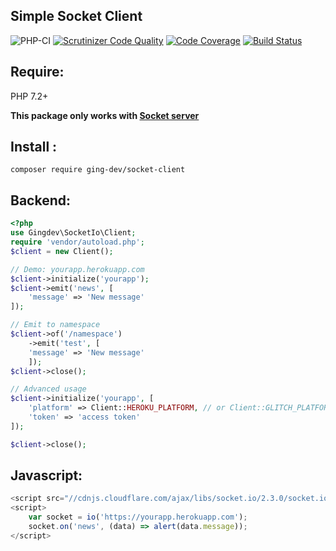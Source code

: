 ## Simple Socket Client
![PHP-CI](https://github.com/ging-dev/socket-client/workflows/PHP-CI/badge.svg)
[![Scrutinizer Code Quality](https://scrutinizer-ci.com/g/ging-dev/socket-client/badges/quality-score.png?b=master)](https://scrutinizer-ci.com/g/ging-dev/socket-client/?branch=master)
[![Code Coverage](https://scrutinizer-ci.com/g/ging-dev/socket-client/badges/coverage.png?b=master)](https://scrutinizer-ci.com/g/ging-dev/socket-client/?branch=master)
[![Build Status](https://scrutinizer-ci.com/g/ging-dev/socket-client/badges/build.png?b=master)](https://scrutinizer-ci.com/g/ging-dev/socket-client/build-status/master)
## Require:
PHP 7.2+

**This package only works with [Socket server](https://github.com/ging-dev/socket-server)**

## Install : 
    composer require ging-dev/socket-client
## Backend:
```php
<?php
use Gingdev\SocketIo\Client;
require 'vendor/autoload.php';
$client = new Client();

// Demo: yourapp.herokuapp.com
$client->initialize('yourapp');
$client->emit('news', [
    'message' => 'New message'
]);

// Emit to namespace
$client->of('/namespace')
    ->emit('test', [
    'message' => 'New message'
    ]);
$client->close();

// Advanced usage
$client->initialize('yourapp', [
    'platform' => Client::HEROKU_PLATFORM, // or Client::GLITCH_PLATFORM
    'token'	=> 'access token'
]);

$client->close();
```
## Javascript:
```js
<script src="//cdnjs.cloudflare.com/ajax/libs/socket.io/2.3.0/socket.io.js"></script>
<script>
    var socket = io('https://yourapp.herokuapp.com');
    socket.on('news', (data) => alert(data.message));
</script>
```

